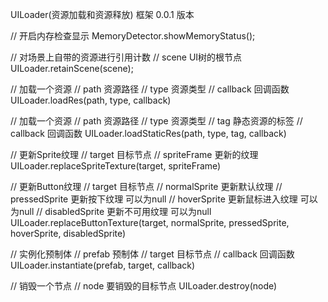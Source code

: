 UILoader(资源加载和资源释放) 框架 0.0.1 版本

// 开启内存检查显示
MemoryDetector.showMemoryStatus();

// 对场景上自带的资源进行引用计数
// scene UI树的根节点
UILoader.retainScene(scene);

// 加载一个资源
// path 资源路径
// type 资源类型
// callback 回调函数
UILoader.loadRes(path, type, callback)


// 加载一个资源
// path 资源路径
// type 资源类型
// tag 静态资源的标签
// callback 回调函数
UILoader.loadStaticRes(path, type, tag, callback)


// 更新Sprite纹理
// target 目标节点
// spriteFrame 更新的纹理
UILoader.replaceSpriteTexture(target, spriteFrame)

// 更新Button纹理
// target 目标节点
// normalSprite 更新默认纹理
// pressedSprite 更新按下纹理 可以为null
// hoverSprite 更新鼠标进入纹理 可以为null
// disabledSprite 更新不可用纹理 可以为null
UILoader.replaceButtonTexture(target, normalSprite, pressedSprite, hoverSprite, disabledSprite)


// 实例化预制体
// prefab 预制体
// target 目标节点
// callback 回调函数
UILoader.instantiate(prefab, target, callback) 


// 销毁一个节点
// node 要销毁的目标节点
UILoader.destroy(node) 
